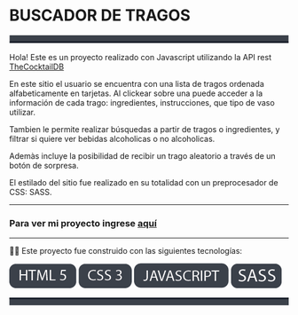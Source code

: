 # BUSCADOR DE TRAGOS

<img src="./img/Asset 4.png">  
  

Hola! Este es un proyecto realizado con Javascript utilizando la API rest [TheCocktailDB](https://www.thecocktaildb.com/api.php)

En este sitio el usuario se encuentra con una lista de tragos ordenada alfabeticamente en tarjetas. Al clickear sobre una puede acceder a la información de cada trago: ingredientes, instrucciones, que tipo de vaso utilizar. 

Tambien le permite realizar búsquedas a partir de tragos o ingredientes, y filtrar si quiere ver bebidas alcoholicas o no alcoholicas. 

Ademàs incluye la posibilidad de recibir un trago aleatorio a través de un botón de sorpresa.

El estilado del sitio fue realizado en su totalidad con un preprocesador de CSS: SASS.

___

### Para ver mi proyecto ingrese [aquí](https://barbarakrzisnik.github.io/Modulo6-BuscadordeTragos/)  

___

👩‍💻 Este proyecto fue construido con las siguientes tecnologías:  

<img src="./img/Asset 1.png"> <img src="./img/Asset 2.png">  <img src="./img/Asset 3.png">  <img src="./img/Asset 8.png">   

  
<img src="./img/Asset 7.png">